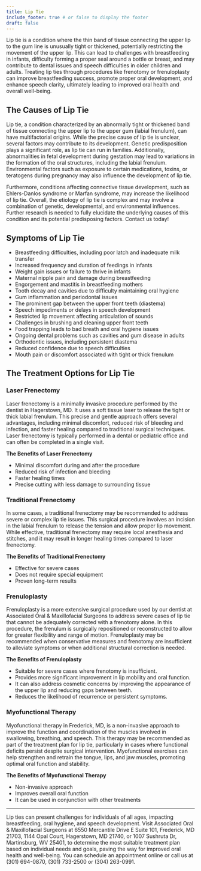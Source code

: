 ```yaml
---
title: Lip Tie
include_footer: true # or false to display the footer
draft: false
---
```


Lip tie is a condition where the thin band of tissue connecting the upper lip to the gum line is unusually tight or thickened, potentially restricting the movement of the upper lip. This can lead to challenges with breastfeeding in infants, difficulty forming a proper seal around a bottle or breast, and may contribute to dental issues and speech difficulties in older children and adults. Treating lip ties through procedures like frenotomy or frenuloplasty can improve breastfeeding success, promote proper oral development, and enhance speech clarity, ultimately leading to improved oral health and overall well-being. 

## The Causes of Lip Tie 

Lip tie, a condition characterized by an abnormally tight or thickened band of tissue connecting the upper lip to the upper gum (labial frenulum), can have multifactorial origins. While the precise cause of lip tie is unclear, several factors may contribute to its development. Genetic predisposition plays a significant role, as lip tie can run in families. Additionally, abnormalities in fetal development during gestation may lead to variations in the formation of the oral structures, including the labial frenulum. Environmental factors such as exposure to certain medications, toxins, or teratogens during pregnancy may also influence the development of lip tie.

Furthermore, conditions affecting connective tissue development, such as Ehlers-Danlos syndrome or Marfan syndrome, may increase the likelihood of lip tie. Overall, the etiology of lip tie is complex and may involve a combination of genetic, developmental, and environmental influences. Further research is needed to fully elucidate the underlying causes of this condition and its potential predisposing factors. Contact us today! 

## Symptoms of Lip Tie 
- Breastfeeding difficulties, including poor latch and inadequate milk transfer
- Increased frequency and duration of feedings in infants
- Weight gain issues or failure to thrive in infants
- Maternal nipple pain and damage during breastfeeding
- Engorgement and mastitis in breastfeeding mothers
- Tooth decay and cavities due to difficulty maintaining oral hygiene
- Gum inflammation and periodontal issues
- The prominent gap between the upper front teeth (diastema)
- Speech impediments or delays in speech development
- Restricted lip movement affecting articulation of sounds
- Challenges in brushing and cleaning upper front teeth
- Food trapping leads to bad breath and oral hygiene issues
- Ongoing dental problems such as cavities and gum disease in adults
- Orthodontic issues, including persistent diastema
- Reduced confidence due to speech difficulties
- Mouth pain or discomfort associated with tight or thick frenulum

## The Treatment Options for Lip Tie

### Laser Frenectomy

Laser frenectomy is a minimally invasive procedure performed by the dentist in Hagerstown, MD. It uses a soft tissue laser to release the tight or thick labial frenulum. This precise and gentle approach offers several advantages, including minimal discomfort, reduced risk of bleeding and infection, and faster healing compared to traditional surgical techniques. Laser frenectomy is typically performed in a dental or pediatric office and can often be completed in a single visit. 

**The Benefits of Laser Frenectomy**

- Minimal discomfort during and after the procedure
- Reduced risk of infection and bleeding
- Faster healing times
- Precise cutting with less damage to surrounding tissue

### Traditional Frenectomy 

In some cases, a traditional frenectomy may be recommended to address severe or complex lip tie issues. This surgical procedure involves an incision in the labial frenulum to release the tension and allow proper lip movement. While effective, traditional frenectomy may require local anesthesia and stitches, and it may result in longer healing times compared to laser frenectomy. 

**The Benefits of Traditional Frenectomy**

- Effective for severe cases
- Does not require special equipment
- Proven long-term results

### Frenuloplasty 

Frenuloplasty is a more extensive surgical procedure used by our dentist at Associated Oral & Maxillofacial Surgeons to address severe cases of lip tie that cannot be adequately corrected with a frenotomy alone. In this procedure, the frenulum is surgically repositioned or reconstructed to allow for greater flexibility and range of motion. Frenuloplasty may be recommended when conservative measures and frenotomy are insufficient to alleviate symptoms or when additional structural correction is needed. 

**The Benefits of Frenuloplasty**

- Suitable for severe cases where frenotomy is insufficient.
- Provides more significant improvement in lip mobility and oral function.
- It can also address cosmetic concerns by improving the appearance of the upper lip and reducing gaps between teeth.
- Reduces the likelihood of recurrence or persistent symptoms.

### Myofunctional Therapy 

Myofunctional therapy in Frederick, MD, is a non-invasive approach to improve the function and coordination of the muscles involved in swallowing, breathing, and speech. This therapy may be recommended as part of the treatment plan for lip tie, particularly in cases where functional deficits persist despite surgical intervention. Myofunctional exercises can help strengthen and retrain the tongue, lips, and jaw muscles, promoting optimal oral function and stability. 

**The Benefits of Myofunctional Therapy**

- Non-invasive approach
- Improves overall oral function
- It can be used in conjunction with other treatments

---

Lip ties can present challenges for individuals of all ages, impacting breastfeeding, oral hygiene, and speech development. Visit Associated Oral & Maxillofacial Surgeons at 6550 Mercantile Drive E Suite 101, Frederick, MD 21703, 1144 Opal Court, Hagerstown, MD 21740, or 1007 Sushruta Dr, Martinsburg, WV 25401, to determine the most suitable treatment plan based on individual needs and goals, paving the way for improved oral health and well-being. You can schedule an appointment online or call us at (301) 694-0870, (301) 733-2500 or (304) 263-0991.